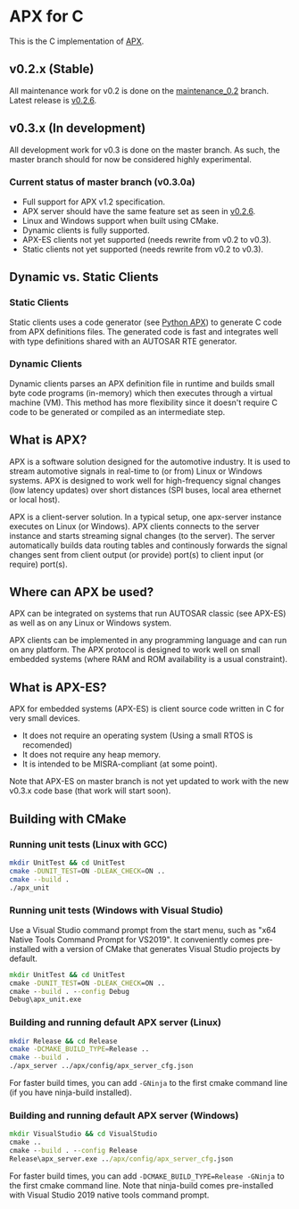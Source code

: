# APX for C

This is the C implementation of [APX](https://github.com/cogu/apx-doc).

## v0.2.x (Stable)

All maintenance work for v0.2 is done on the [maintenance_0.2](https://github.com/cogu/c-apx/tree/maintenance_0.2) branch.
Latest release is [v0.2.6](https://github.com/cogu/c-apx/releases/tag/v0.2.6).

## v0.3.x (In development)

All development work for v0.3 is done on the master branch. As such, the master branch should for now be considered
highly experimental.

### Current status of master branch (v0.3.0a)

- Full support for APX v1.2 specification.
- APX server should have the same feature set as seen in [v0.2.6](https://github.com/cogu/c-apx/releases/tag/v0.2.6).
- Linux and Windows support when built using CMake.
- Dynamic clients is fully supported.
- APX-ES clients not yet supported (needs rewrite from v0.2 to v0.3).
- Static clients not yet supported (needs rewrite from v0.2 to v0.3).

## Dynamic vs. Static Clients

### Static Clients

Static clients uses a code generator (see [Python APX](https://github.com/cogu/py-apx)) to generate C code from APX definitions files.
The generated code is fast and integrates well with type definitions shared with an AUTOSAR RTE generator.

### Dynamic Clients

Dynamic clients parses an APX definition file in runtime and builds small byte code programs (in-memory) which then executes through a virtual machine (VM). This method has more flexibility since it doesn't require C code to be generated or compiled as an intermediate step.

## What is APX?

APX is a software solution designed for the automotive industry. It is used to stream automotive signals in real-time
to (or from) Linux or Windows systems. APX is designed to work well for high-frequency signal changes (low latency updates) over short distances (SPI buses, local area ethernet or local host).

APX is a client-server solution. In a typical setup, one apx-server instance executes on Linux (or Windows).
APX clients connects to the server instance and starts streaming signal changes (to the server).
The server automatically builds data routing tables and continously forwards the signal changes
sent from client output (or provide) port(s) to client input (or require) port(s).

## Where can APX be used?

APX can be integrated on systems that run AUTOSAR classic (see APX-ES) as well as on any Linux or Windows system.

APX clients can be implemented in any programming language and can run on any platform. The APX protocol is designed to work well on small embedded systems (where RAM and ROM availability is a usual constraint).

## What is APX-ES?

APX for embedded systems (APX-ES) is client source code written in C for very small devices.

- It does not require an operating system (Using a small RTOS is recomended)
- It does not require any heap memory.
- It is intended to be MISRA-compliant (at some point).

Note that APX-ES on master branch is not yet updated to work with the new v0.3.x code base (that work will start soon).

## Building with CMake

### Running unit tests (Linux with GCC)

```bash
mkdir UnitTest && cd UnitTest
cmake -DUNIT_TEST=ON -DLEAK_CHECK=ON ..
cmake --build .
./apx_unit
```

### Running unit tests (Windows with Visual Studio)

Use a Visual Studio command prompt from the start menu, such as "x64 Native Tools Command Prompt for VS2019".
It conveniently comes pre-installed with a version of CMake that generates Visual Studio projects by default.

```cmd
mkdir UnitTest && cd UnitTest
cmake -DUNIT_TEST=ON -DLEAK_CHECK=ON ..
cmake --build . --config Debug
Debug\apx_unit.exe
```

### Building and running default APX server (Linux)

```bash
mkdir Release && cd Release
cmake -DCMAKE_BUILD_TYPE=Release ..
cmake --build .
./apx_server ../apx/config/apx_server_cfg.json
```

For faster build times, you can add `-GNinja` to the first cmake command line (if you have ninja-build installed).

### Building and running default APX server (Windows)

```cmd
mkdir VisualStudio && cd VisualStudio
cmake ..
cmake --build . --config Release
Release\apx_server.exe ../apx/config/apx_server_cfg.json
```

For faster build times, you can add `-DCMAKE_BUILD_TYPE=Release -GNinja` to the first cmake command line.
Note that ninja-build comes pre-installed with Visual Studio 2019 native tools command prompt.
